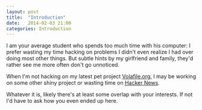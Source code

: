 ```yaml
---
layout: post
title:  "Introduction"
date:   2014-02-03 21:00
categories: Introduction 
---
```


I am your average student who spends too much time with his computer: I prefer wasting my time hacking on problems I didn't even realize I had over doing most other things. But subtle hints by my girlfriend and family, they'd rather see me more often don't go unnoticed.

When I'm not hacking on my latest pet project
[Volafile.org](http://volafile.org), I may be working on some other shiny project or wasting time on [Hacker News](http://news.ycombinator.com).

Whatever it is, likely there's at least some overlap with your interests. If not I'd have to ask how you even ended up here.
